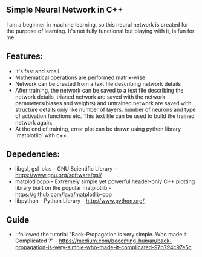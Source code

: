 ## Simple Neural Network in C++
I am a beginner in machine learning, so this neural network is created for the purpose of learning. It's not fully functional but playing with it, is fun for me.

## Features:
* It's fast and small
* Mathematical operations are performed matrix-wise
* Network can be created from a text file describing network details
* After training, the network can be saved to a text file describing the network details, trianed network are saved with the network parameters(biases and weights) and untrained network are saved with structure details only like number of layers, number of neurons and type of activation functions etc. This text file can be used to build the trained network again.
* At the end of training, error plot can be drawn using python library 'matplotlib' with c++.

## Depedencies:
* libgsl, gsl_blas  - GNU Scientific Library - https://www.gnu.org/software/gsl/‎
* matplotlibcpp - Extremely simple yet powerful header-only C++ plotting library built on the popular matplotlib - https://github.com/lava/matplotlib-cpp‎
* libpython - Python Library - http://www.python.org/
## Guide
* I followed the tutorial "Back-Propagation is very simple. Who made it Complicated ?" - https://medium.com/becoming-human/back-propagation-is-very-simple-who-made-it-complicated-97b794c97e5c
